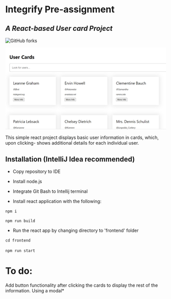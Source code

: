 # Integrify Pre-assignment

## _A React-based User card Project_ 

![GitHub forks](https://img.shields.io/github/issues/RR2894/integrify-project)



![](image.png)



This simple react project displays basic user information in cards, which, upon clicking- shows additional details for each individual user. 




## Installation (IntelliJ Idea recommended)

- Copy repository to IDE

- Install node.js 

- Integrate Git Bash to Intellij terminal

- Install react application with the following:

```
npm i
``` 
 
```
npm run build
``` 


- Run the react app by changing directory to 'frontend' folder
```
cd frontend

npm run start
```


# To do:

Add button functionality after clicking the cards to display the rest of the information. Using a modal*

